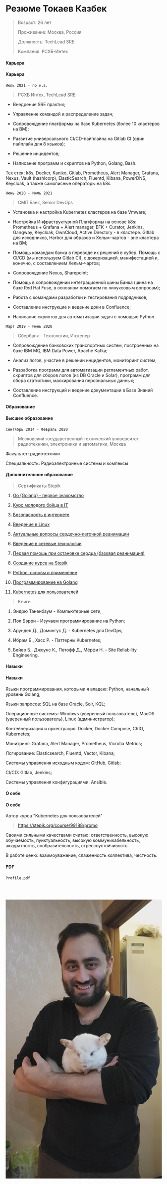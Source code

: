 # Резюме Токаев Казбек 

> Возраст: 26 лет
>
> Проживание: Москва, Россия
>
> Должность: TechLead SRE
>
> Компания: РСХБ-Интех


<!-- tabs:start -->

#### **Карьера**

#### Карьера

```
Июль 2021 - по н.в.
```

> РСХБ Интех, TechLead SRE 

* Внедрение SRE практик;

* Управление командой и распределение задач;

* Сопровождение платформы на базе Kubernetes (более 10 кластеров на ВМ);

* Развитие универсального CI/CD-пайплайна на Gitlab CI (один пайплайн для 8 языков);

* Решение инцидентов;

* Написание программ и скриптов на Python, Golang, Bash.

Тех стек: k8s, Docker, Kaniko, Gitlab, Prometheus, Alert Manager, Grafana, Nexus, Vault (hashicorp), ElasticSearch, Fluentd, Kibana, PowerDNS, Keycloak, а также самописные операторы на k8s. 

```
Июнь 2020 - Июль 2021
```

> СМП Банк, Senior DevOps

* Установка и настройка Kubernetes кластеров на базе Vmware;
* Настройка Инфраструктурной Платформы на основе k8s: Prometheus + Grafana + Alert manager, EFK + Curator, Jenkins, Gangway, Keycloak, OwnCloud, Active Directory - в кластере. Gitlab для исходников, Harbor для образов и Хельм-чартов - вне кластера на ВМ;
* Помощь командам банка в переводе их решений в кубер. Помощь с CI/CD (мы используем Gitlab CI), с докеризацией, манифестацией и, конечно, с составлением Хельм-чартов;

* Сопровождение Nexus, Sharepoint;

* Помощь в сопровождении интеграционной шины Банка (шина на базе Red Hat Fuse, в основном помогаем по линуксовым вопросам);

* Работа с командами разработки и тестирования подрядчиков;

* Составление инструкцие и ведение доки в Confluence;

* Написание скриптов для автоматизации задач с помощью Python.

```
Март 2019 - Июнь 2020
```

> Сбербанк - Технологии, Инженер

* Сопровождение банковских транспортных систем, построенных на базе IBM MQ, IBM Data Power, Apache Kafka;

* Анализ логов, участие в решении инцидентов, мониторинг систем;

* Разработка программ для автоматизации регламентных работ, скриптов для сборов логов (из DB Oracle и Solar), программ для сбора статистики, маскирования персональных данных;

* Составление инструкций и ведение документации в Базе Знаний Confluence. 



#### **Образование**

#### Высшее образование

```
Сентябрь 2014 - Февраль 2020
```

> Московский государственный технический университет радиотехники, электроники и автоматики, Москва

Факультет: радиотехники

Специальность: Радиоэлектронные системы и компексы

#### Дополнительное образование

> Сертификаты Stepik

1) [Go (Golang) - первое знакомство](https://stepik.org/cert/1377631)

2) [Курс молодого бойца в IT](https://stepik.org/cert/1046964)

3) [Безопасность в интернете](https://stepik.org/cert/1046889)

4) [Введение в Linux](https://stepik.org/cert/1042106)

5) [Актуальные вопросы сердечно-легочной реанимации](https://stepik.org/cert/1041737)

6) [Введение в сетевые технологии](https://stepik.org/cert/1036931)

7) [Первая помощь при остановке сердца (базовая реанимация)](https://stepik.org/cert/209019)

8) [Создание курса на Stepik](https://stepik.org/cert/1032648)

9) [Python: основы и применение](https://stepik.org/cert/296841)

10) [Программирование на Golang](https://stepik.org/cert/1033118)

11) [Kubernetes для пользователей](https://stepik.org/cert/1129814)

> Книги

1) Эндрю Таненбаум - Компьютерные сети;

2) Пол Бэрри - Изучаем программирование на Python;

3) Арундел Д., Домингус Д. - Kubernetes для DevOps;

4) Ибрам Б., Хасс Р. - Паттерны Kubernetes;

5) Бейер Б., Джоунс К., Петофф Д., Мёрфи Н. - Site Reliability Engineering.


#### **Навыки**

#### Навыки

Языки программирования, которыми я владею: Python, начальный уровень Golang;

Языки запросов: SQL на базе Oracle, Solr, KQL;

Операционные системы: Windows (уверенный пользователь), MacOS (уверенный пользователь), Linux (администратор);

Контейнеризация и оркестрация: Docker, Docker Compose, CRIO, Kubernetes;

Монитринг: Grafana, Alert Manager, Prometheus, Vicrotia Metrics;

Логирование: Elasticsearch, Fluentd, Vector, Kibana;

Системы управления исходным кодом: GitHub, Gitlab;

CI/CD: Gitlab, Jenkins;

Системы управления конфигурациями: Ansible.


#### **О себе**

#### О себе


Автор курса "Kubernetes для пользователей"

> https://stepik.org/course/99188/promo

Своими сильными качествами считаю: ответственность, высокую обучаемость, пунктуальность, высокую коммуникабельность, аккуратность, сообразительность, стрессоустойчивость.

В работе ценю: взаимоуважение, слаженность коллектива, честность.


#### **PDF**

```pdf
Profile.pdf
``` 

<!-- tabs:end -->

<!-- slide:break-68 -->

<br>
<br>

![me](/assets/01.jpg ':size=50%')
